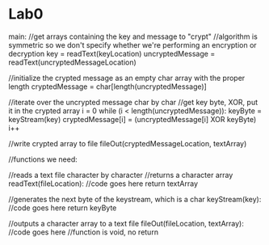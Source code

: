 # Lab0
main:
//get arrays containing the key and message to "crypt"
//algorithm is symmetric so we don't specify whether we're performing an encryption or decryption
key = readText(keyLocation)
uncryptedMessage = readText(uncryptedMessageLocation)

//initialize the crypted message as an empty char array with the proper length
cryptedMessage = char[length(uncryptedMessage)]

//iterate over the uncrypted message char by char
//get key byte, XOR, put it in the crypted array
i = 0
while (i < length(uncryptedMessage)):
keyByte = keyStream(key)
cryptedMessage[i] = (uncryptedMessage[i] XOR keyByte)
i++

//write crypted array to file
fileOut(cryptedMessageLocation, textArray)


//functions we need:

//reads a text file character by character
//returns a character array
readText(fileLocation):
        //code goes here
return textArray

//generates the next byte of the keystream, which is a char
keyStream(key):
//code goes here
return keyByte


//outputs a character array to a text file
fileOut(fileLocation, textArray):
//code goes here
//function is void, no return
